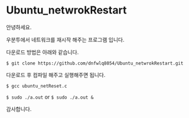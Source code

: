 # Ubuntu_netwrokRestart

안녕하세요.

우분투에서 네트워크를 재시작 해주는 프로그램 입니다.

다운로드 방법은 아래와 같습니다.

`$ git clone https://github.com/dnfwlq8054/Ubuntu_netwrokRestart.git`

다운로드 후 컴파일 해주고 실행해주면 됩니다.

`$ gcc ubuntu_netReset.c`

`$ sudo ./a.out`
or
`$ sudo ./a.out &`

감사합니다.

